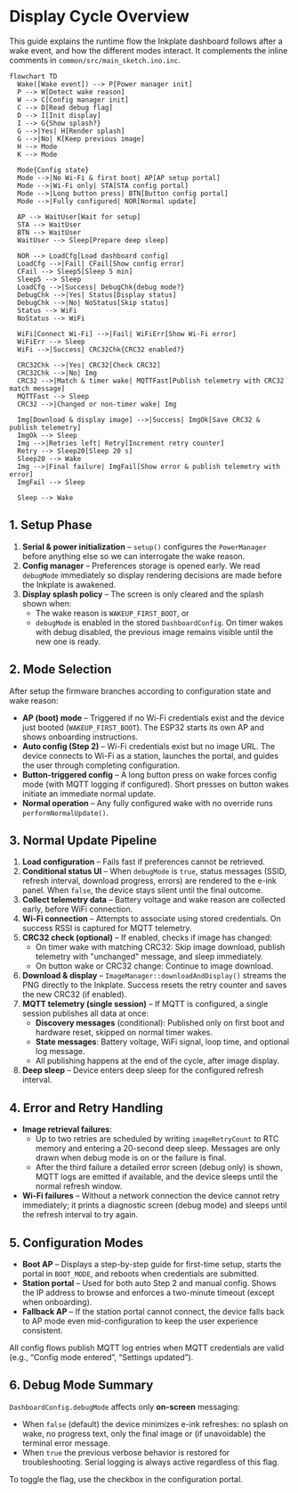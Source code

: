 # Display Cycle Overview

This guide explains the runtime flow the Inkplate dashboard follows after a wake event, and how the different modes interact. It complements the inline comments in `common/src/main_sketch.ino.inc`.

```mermaid
flowchart TD
  Wake([Wake event]) --> P[Power manager init]
  P --> W[Detect wake reason]
  W --> C[Config manager init]
  C --> D[Read debug flag]
  D --> I[Init display]
  I --> G{Show splash?}
  G -->|Yes| H[Render splash]
  G -->|No| K[Keep previous image]
  H --> Mode
  K --> Mode

  Mode{Config state}
  Mode -->|No Wi-Fi & first boot| AP[AP setup portal]
  Mode -->|Wi-Fi only| STA[STA config portal]
  Mode -->|Long button press| BTN[Button config portal]
  Mode -->|Fully configured| NOR[Normal update]

  AP --> WaitUser[Wait for setup]
  STA --> WaitUser
  BTN --> WaitUser
  WaitUser --> Sleep[Prepare deep sleep]

  NOR --> LoadCfg[Load dashboard config]
  LoadCfg -->|Fail| CFail[Show config error]
  CFail --> Sleep5[Sleep 5 min]
  Sleep5 --> Sleep
  LoadCfg -->|Success| DebugChk{debug mode?}
  DebugChk -->|Yes| Status[Display status]
  DebugChk -->|No| NoStatus[Skip status]
  Status --> WiFi
  NoStatus --> WiFi

  WiFi[Connect Wi-Fi] -->|Fail| WiFiErr[Show Wi-Fi error]
  WiFiErr --> Sleep
  WiFi -->|Success| CRC32Chk{CRC32 enabled?}
  
  CRC32Chk -->|Yes| CRC32[Check CRC32]
  CRC32Chk -->|No| Img
  CRC32 -->|Match & timer wake| MQTTFast[Publish telemetry with CRC32 match message]
  MQTTFast --> Sleep
  CRC32 -->|Changed or non-timer wake| Img

  Img[Download & display image] -->|Success| ImgOk[Save CRC32 & publish telemetry]
  ImgOk --> Sleep
  Img -->|Retries left| Retry[Increment retry counter]
  Retry --> Sleep20[Sleep 20 s]
  Sleep20 --> Wake
  Img -->|Final failure| ImgFail[Show error & publish telemetry with error]
  ImgFail --> Sleep

  Sleep --> Wake
```

## 1. Setup Phase

1. **Serial & power initialization** – `setup()` configures the `PowerManager` before anything else so we can interrogate the wake reason.
2. **Config manager** – Preferences storage is opened early. We read `debugMode` immediately so display rendering decisions are made before the Inkplate is awakened.
3. **Display splash policy** – The screen is only cleared and the splash shown when:
   - The wake reason is `WAKEUP_FIRST_BOOT`, or
   - `debugMode` is enabled in the stored `DashboardConfig`.
   On timer wakes with debug disabled, the previous image remains visible until the new one is ready.

## 2. Mode Selection

After setup the firmware branches according to configuration state and wake reason:

- **AP (boot) mode** – Triggered if no Wi-Fi credentials exist and the device just booted (`WAKEUP_FIRST_BOOT`). The ESP32 starts its own AP and shows onboarding instructions.
- **Auto config (Step 2)** – Wi-Fi credentials exist but no image URL. The device connects to Wi-Fi as a station, launches the portal, and guides the user through completing configuration.
- **Button-triggered config** – A long button press on wake forces config mode (with MQTT logging if configured). Short presses on button wakes initiate an immediate normal update.
- **Normal operation** – Any fully configured wake with no override runs `performNormalUpdate()`.

## 3. Normal Update Pipeline

1. **Load configuration** – Fails fast if preferences cannot be retrieved.
2. **Conditional status UI** – When `debugMode` is `true`, status messages (SSID, refresh interval, download progress, errors) are rendered to the e-ink panel. When `false`, the device stays silent until the final outcome.
3. **Collect telemetry data** – Battery voltage and wake reason are collected early, before WiFi connection.
4. **Wi-Fi connection** – Attempts to associate using stored credentials. On success RSSI is captured for MQTT telemetry.
5. **CRC32 check (optional)** – If enabled, checks if image has changed:
   - On timer wake with matching CRC32: Skip image download, publish telemetry with "unchanged" message, and sleep immediately.
   - On button wake or CRC32 change: Continue to image download.
6. **Download & display** – `ImageManager::downloadAndDisplay()` streams the PNG directly to the Inkplate. Success resets the retry counter and saves the new CRC32 (if enabled).
7. **MQTT telemetry (single session)** – If MQTT is configured, a single session publishes all data at once:
   - **Discovery messages** (conditional): Published only on first boot and hardware reset, skipped on normal timer wakes.
   - **State messages**: Battery voltage, WiFi signal, loop time, and optional log message.
   - All publishing happens at the end of the cycle, after image display.
8. **Deep sleep** – Device enters deep sleep for the configured refresh interval.

## 4. Error and Retry Handling

- **Image retrieval failures**:
  - Up to two retries are scheduled by writing `imageRetryCount` to RTC memory and entering a 20-second deep sleep. Messages are only drawn when debug mode is on or the failure is final.
  - After the third failure a detailed error screen (debug only) is shown, MQTT logs are emitted if available, and the device sleeps until the normal refresh window.
- **Wi-Fi failures** – Without a network connection the device cannot retry immediately; it prints a diagnostic screen (debug mode) and sleeps until the refresh interval to try again.

## 5. Configuration Modes

- **Boot AP** – Displays a step-by-step guide for first-time setup, starts the portal in `BOOT_MODE`, and reboots when credentials are submitted.
- **Station portal** – Used for both auto Step 2 and manual config. Shows the IP address to browse and enforces a two-minute timeout (except when onboarding).
- **Fallback AP** – If the station portal cannot connect, the device falls back to AP mode even mid-configuration to keep the user experience consistent.

All config flows publish MQTT log entries when MQTT credentials are valid (e.g., “Config mode entered”, “Settings updated”).

## 6. Debug Mode Summary

`DashboardConfig.debugMode` affects only **on-screen** messaging:

- When `false` (default) the device minimizes e-ink refreshes: no splash on wake, no progress text, only the final image or (if unavoidable) the terminal error message.
- When `true` the previous verbose behavior is restored for troubleshooting. Serial logging is always active regardless of this flag.

To toggle the flag, use the checkbox in the configuration portal.
